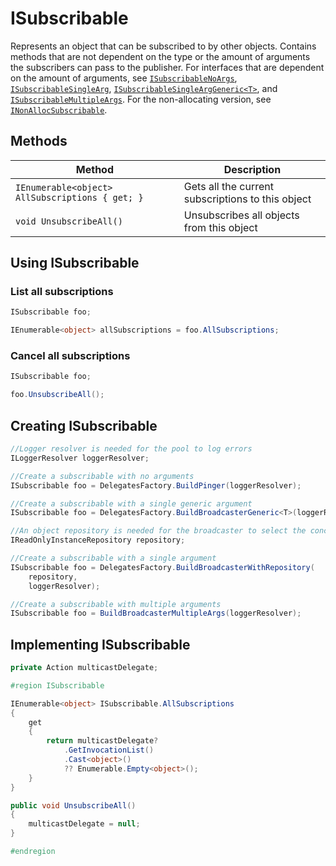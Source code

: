 # ISubscribable

Represents an object that can be subscribed to by other objects. Contains methods that are not dependent on the type or the amount of arguments the subscribers can pass to the publisher. For interfaces that are dependent on the amount of arguments, see [`ISubscribableNoArgs`](ISubscribableNoArgs.md), [`ISubscribableSingleArg`](ISubscribableSingleArg.md), [`ISubscribableSingleArgGeneric<T>`](ISubscribableSingleArgGeneric.md), and [`ISubscribableMultipleArgs`](ISubscribableMultipleArgs.md). For the non-allocating version, see [`INonAllocSubscribable`](INonAllocSubscribable.md).

## Methods

Method | Description
--- | ---
`IEnumerable<object> AllSubscriptions { get; }` | Gets all the current subscriptions to this object
`void UnsubscribeAll()` | Unsubscribes all objects from this object

## Using ISubscribable

### List all subscriptions

```csharp
ISubscribable foo;

IEnumerable<object> allSubscriptions = foo.AllSubscriptions;
```

### Cancel all subscriptions

```csharp
ISubscribable foo;

foo.UnsubscribeAll();
```

## Creating ISubscribable

```csharp
//Logger resolver is needed for the pool to log errors
ILoggerResolver loggerResolver;

//Create a subscribable with no arguments
ISubscribable foo = DelegatesFactory.BuildPinger(loggerResolver);

//Create a subscribable with a single generic argument
ISubscribable foo = DelegatesFactory.BuildBroadcasterGeneric<T>(loggerResolver);

//An object repository is needed for the broadcaster to select the concrete broadcaster for a given argument type
IReadOnlyInstanceRepository repository;

//Create a subscribable with a single argument
ISubscribable foo = DelegatesFactory.BuildBroadcasterWithRepository(
    repository,
    loggerResolver);

//Create a subscribable with multiple arguments
ISubscribable foo = BuildBroadcasterMultipleArgs(loggerResolver);
```

## Implementing ISubscribable

```csharp
private Action multicastDelegate;

#region ISubscribable

IEnumerable<object> ISubscribable.AllSubscriptions
{
    get
    {
        return multicastDelegate?
			.GetInvocationList()
			.Cast<object>()
			?? Enumerable.Empty<object>();
    }
}

public void UnsubscribeAll()
{
    multicastDelegate = null;
}

#endregion
```
